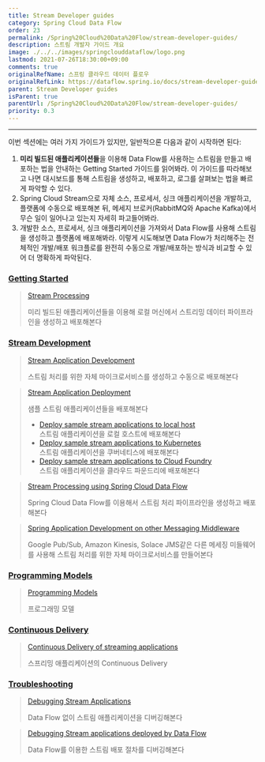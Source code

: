 ```yaml
---
title: Stream Developer guides
category: Spring Cloud Data Flow
order: 23
permalink: /Spring%20Cloud%20Data%20Flow/stream-developer-guides/
description: 스트림 개발자 가이드 개요
image: ./../../images/springclouddataflow/logo.png
lastmod: 2021-07-26T18:30:00+09:00
comments: true
originalRefName: 스프링 클라우드 데이터 플로우
originalRefLink: https://dataflow.spring.io/docs/stream-developer-guides/
parent: Stream Developer guides
isParent: true
parentUrl: /Spring%20Cloud%20Data%20Flow/stream-developer-guides/
priority: 0.3
---
```


---

이번 섹션에는 여러 가지 가이드가 있지만, 일반적으론 다음과 같이 시작하면 된다:

1. **미리 빌드된 애플리케이션들**을 이용해 Data Flow를 사용하는 스트림을 만들고 배포하는 법을 안내하는 Getting Started 가이드를 읽어봐라. 이 가이드를 따라해보고 나면 대시보드를 통해 스트림을 생성하고, 배포하고, 로그를 살펴보는 법을 빠르게 파악할 수 있다.
2. Spring Cloud Stream으로 자체 소스, 프로세서, 싱크 애플리케이션을 개발하고, 플랫폼에 수동으로 배포해본 뒤, 메세지 브로커(RabbitMQ와 Apache Kafka)에서 무슨 일이 일어나고 있는지 자세히 파고들어봐라.
3. 개발한 소스, 프로세서, 싱크 애플리케이션을 가져와서 Data Flow를 사용해 스트림을 생성하고 플랫폼에 배포해봐라. 이렇게 시도해보면 Data Flow가 처리해주는 전체적인 개발/배포 워크플로를 완전히 수동으로 개발/배포하는 방식과 비교할 수 있어 더 명확하게 파악된다.

### [Getting Started](../stream-developer-guides.getting-started)

> [Stream Processing](../stream-developer-guides.getting-started.stream-processing)
> 
> 미리 빌드된 애플리케이션들을 이용해 로컬 머신에서 스트리밍 데이터 파이프라인을 생성하고 배포해본다

### [Stream Development](../stream-developer-guides.stream-development)

> [Stream Application Development](../stream-developer-guides.stream-development.stream-application-development)
>
> 스트림 처리를 위한 자체 마이크로서비스를 생성하고 수동으로 배포해본다

> [Stream Application Deployment](../stream-developer-guides.stream-development.stream-application-deployment)
>
> 샘플 스트림 애플리케이션들을 배포해본다
> 
> - [Deploy sample stream applications to local host](../stream-developer-guides.stream-development.stream-application-deployment.local)<br>스트림 애플리케이션을 로컬 호스트에 배포해본다
> - [Deploy sample stream applications to Kubernetes](../stream-developer-guides.stream-development.stream-application-deployment.kubernetes)<br>스트림 애플리케이션을 쿠버네티스에 배포해본다
>- [Deploy sample stream applications to Cloud Foundry](../stream-developer-guides.stream-development.stream-application-deployment.cloud-foundry)<br>스트림 애플리케이션을 클라우드 파운드리에 배포해본다

> [Stream Processing using Spring Cloud Data Flow](../stream-developer-guides.stream-development.stream-processing)
>
> Spring Cloud Data Flow를 이용해서 스트림 처리 파이프라인을 생성하고 배포해본다

> [Spring Application Development on other Messaging Middleware](../stream-developer-guides.stream-development.stream-other-binders)
>
> Google Pub/Sub, Amazon Kinesis, Solace JMS같은 다른 메세징 미들웨어를 사용해 스트림 처리를 위한 자체 마이크로서비스를 만들어본다

### [Programming Models](../stream-developer-guides.programming-models)

> [Programming Models](../stream-developer-guides.programming-models)
> 
> 프로그래밍 모델

### [Continuous Delivery](../stream-developer-guides.continuous-delivery/)

> [Continuous Delivery of streaming applications](../stream-developer-guides.continuous-delivery.streaming-applications)
>
> 스프리밍 애플리케이션의 Continuous Delivery

### [Troubleshooting](../stream-developer-guides.troubleshooting)

> [Debugging Stream Applications](../stream-developer-guides.troubleshooting.debugging-stream-applications)
> 
> Data Flow 없이 스트림 애플리케이션을 디버깅해본다

> [Debugging Stream applications deployed by Data Flow](../stream-developer-guides.troubleshooting.debugging-stream-applications-in-data-flow)
> 
> Data Flow를 이용한 스트림 배포 절차를 디버깅해본다